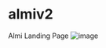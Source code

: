 # almiv2
Almi Landing Page
![image](https://user-images.githubusercontent.com/42122071/165642124-895b8c0f-e331-43e6-8bc7-bdd8130546cd.png)
